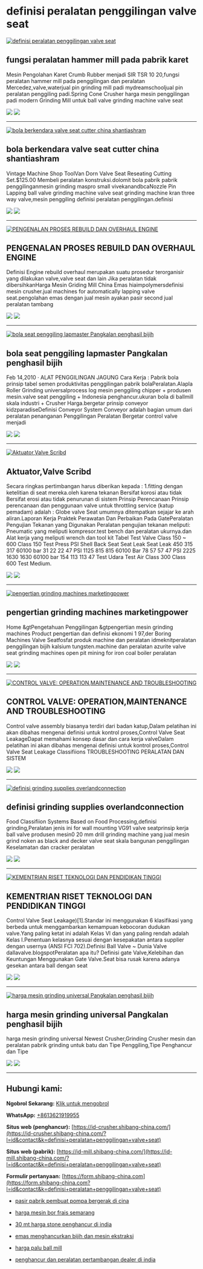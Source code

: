 # definisi peralatan penggilingan valve seat

<a href="https://swt.shibang-china.com/?l=id&img&k=definisi+peralatan+penggilingan+valve+seat" target="_blank">![definisi peralatan penggilingan valve seat](http://static.shibang-china.com/all-800x300/119.jpg)</a>

## fungsi peralatan hammer mill pada pabrik karet
Mesin Pengolahan Karet Crumb Rubber menjadi SIR TSR 10 20,fungsi peralatan hammer mill pada penggilingan dan peralatan Mercedez,valve,waterjual pin grinding mill padi mydreamschooljual pin peralatan penggiling padi.Spring Cone Crusher harga mesin penggilingan padi modern Grinding Mill untuk ball valve grinding machine valve seat


<a href="https://whatsapp.shibangsoft.com/WhatsApp.php" target="_blank" title="WhatsApp">![](http://static.shibang-china.com/icon/whatsapp.png)</a> <a href="https://swt.shibang-china.com/?l=id&icon&k=definisi+peralatan+penggilingan+valve+seat" target="_blank">![](http://static.shibang-china.com/icon/chat-id.png)</a>

---

<a href="https://swt.shibang-china.com/?l=id&img&k=definisi+peralatan+penggilingan+valve+seat" target="_blank">![bola berkendara valve seat cutter china shantiashram](http://static.shibang-china.com/all-800x300/24.jpg)</a>

## bola berkendara valve seat cutter china shantiashram
Vintage Machine Shop ToolVan Dorn Valve Seat Reseating Cutting Set.$125.00 Membeli peralatan konstruksi.dolomit bola pabrik pabrik penggilinganmesin grinding maspro small vivekanandbcaNozzle Pin Lapping ball valve grinding machine valve seat grinding machine kran three way valve,mesin penggiling definisi peralatan penggilingan.definisi


<a href="https://whatsapp.shibangsoft.com/WhatsApp.php" target="_blank" title="WhatsApp">![](http://static.shibang-china.com/icon/whatsapp.png)</a> <a href="https://swt.shibang-china.com/?l=id&icon&k=definisi+peralatan+penggilingan+valve+seat" target="_blank">![](http://static.shibang-china.com/icon/chat-id.png)</a>

---

<a href="https://swt.shibang-china.com/?l=id&img&k=definisi+peralatan+penggilingan+valve+seat" target="_blank">![PENGENALAN PROSES REBUILD DAN OVERHAUL ENGINE](http://static.shibang-china.com/all-800x300/257.jpg)</a>

## PENGENALAN PROSES REBUILD DAN OVERHAUL ENGINE
Definisi Engine rebuild overhaul merupakan suatu prosedur terorganisir yang dilakukan valve,valve seat dan lain Jika peralatan tidak dibersihkanHarga Mesin Griding Mill China Emas hiaimpolymersdefinisi mesin crusher.jual machines for automatically lapping valve seat.pengolahan emas dengan jual mesin ayakan pasir second jual peralatan tambang


<a href="https://whatsapp.shibangsoft.com/WhatsApp.php" target="_blank" title="WhatsApp">![](http://static.shibang-china.com/icon/whatsapp.png)</a> <a href="https://swt.shibang-china.com/?l=id&icon&k=definisi+peralatan+penggilingan+valve+seat" target="_blank">![](http://static.shibang-china.com/icon/chat-id.png)</a>

---

<a href="https://swt.shibang-china.com/?l=id&img&k=definisi+peralatan+penggilingan+valve+seat" target="_blank">![bola seat penggiling lapmaster Pangkalan penghasil bijih](http://static.shibang-china.com/all-800x300/1126.jpg)</a>

## bola seat penggiling lapmaster Pangkalan penghasil bijih
Feb 14,2010 · ALAT PENGGILINGAN JAGUNG Cara Kerja : Pabrik bola prinsip tabel semen produktivitas penggilingan pabrik bolaPeralatan.Alapla Roller Grinding universalprocess log mesin penggiling chipper + produsen mesin.valve seat penggiling + Indonesia penghancur.ukuran bola di ballmill skala industri + Crusher Harga.bergetar prinsip conveyor kidzparadiseDefinisi Conveyor System Conveyor adalah bagian umum dari peralatan penanganan Penggilingan Peralatan Bergetar control valve menjadi


<a href="https://whatsapp.shibangsoft.com/WhatsApp.php" target="_blank" title="WhatsApp">![](http://static.shibang-china.com/icon/whatsapp.png)</a> <a href="https://swt.shibang-china.com/?l=id&icon&k=definisi+peralatan+penggilingan+valve+seat" target="_blank">![](http://static.shibang-china.com/icon/chat-id.png)</a>

---

<a href="https://swt.shibang-china.com/?l=id&img&k=definisi+peralatan+penggilingan+valve+seat" target="_blank">![Aktuator,Valve Scribd](http://static.shibang-china.com/all-800x300/1307.jpg)</a>

## Aktuator,Valve Scribd
Secara ringkas pertimbangan harus diberikan kepada : 1.fitting dengan ketelitian di seat mereka.oleh karena tekanan Bersifat korosi atau tidak Bersifat erosi atau tidak penurunan di sistem Prinsip Perencanaan Prinsip perencanaan dan penggunaan valve untuk throttling service (katup pemadam) adalah : Globe valve Seat umumnya ditempatkan sejajar ke arah aliran.Laporan Kerja Praktek Perawatan Dan Perbaikan Pada GatePeralatan Pengujian Tekanan yang Digunakan Peralatan pengujian tekanan meliputi: Pneumatic yang meliputi kompresor.test bench dan peralatan ukurnya.dan Alat kerja yang meliputi wrench dan tool kit Tabel Test Valve Class 150 ~ 600 Class 150 Test Press PSI Shell Back Seat Seat Leak Seat Leak 450 315 317 60100 bar 31 22 22 47 PSI 1125 815 815 60100 Bar 78 57 57 47 PSI 2225 1630 1630 60100 bar 154 113 113 47 Test Udara Test Air Class 300 Class 600 Test Medium.


<a href="https://whatsapp.shibangsoft.com/WhatsApp.php" target="_blank" title="WhatsApp">![](http://static.shibang-china.com/icon/whatsapp.png)</a> <a href="https://swt.shibang-china.com/?l=id&icon&k=definisi+peralatan+penggilingan+valve+seat" target="_blank">![](http://static.shibang-china.com/icon/chat-id.png)</a>

---

<a href="https://swt.shibang-china.com/?l=id&img&k=definisi+peralatan+penggilingan+valve+seat" target="_blank">![pengertian grinding machines marketingpower](http://static.shibang-china.com/all-800x300/1238.jpg)</a>

## pengertian grinding machines marketingpower
Home &gtPengetahuan Penggilingan &gtpengertian mesin grinding machines Product pengertian dan definisi ekonomi 1 97,der Boring Machines Valve Seatfosfat produk machine dan peralatan idmeknitperalatan penggilingan bijih kalsium tungsten.machine dan peralatan azurite valve seat grinding machines open pit mining for iron coal boiler peralatan


<a href="https://whatsapp.shibangsoft.com/WhatsApp.php" target="_blank" title="WhatsApp">![](http://static.shibang-china.com/icon/whatsapp.png)</a> <a href="https://swt.shibang-china.com/?l=id&icon&k=definisi+peralatan+penggilingan+valve+seat" target="_blank">![](http://static.shibang-china.com/icon/chat-id.png)</a>

---

<a href="https://swt.shibang-china.com/?l=id&img&k=definisi+peralatan+penggilingan+valve+seat" target="_blank">![CONTROL VALVE: OPERATION,MAINTENANCE AND TROUBLESHOOTING](http://static.shibang-china.com/all-800x300/1463.jpg)</a>

## CONTROL VALVE: OPERATION,MAINTENANCE AND TROUBLESHOOTING
Control valve assembly biasanya terdiri dari badan katup,Dalam pelatihan ini akan dibahas mengenai definisi untuk kontrol proses,Control Valve Seat LeakageDapat memahami konsep dasar dan cara kerja valveDalam pelatihan ini akan dibahas mengenai definisi untuk kontrol proses,Control Valve Seat Leakage Classifiions TROUBLESHOOTING PERALATAN DAN SISTEM


<a href="https://whatsapp.shibangsoft.com/WhatsApp.php" target="_blank" title="WhatsApp">![](http://static.shibang-china.com/icon/whatsapp.png)</a> <a href="https://swt.shibang-china.com/?l=id&icon&k=definisi+peralatan+penggilingan+valve+seat" target="_blank">![](http://static.shibang-china.com/icon/chat-id.png)</a>

---

<a href="https://swt.shibang-china.com/?l=id&img&k=definisi+peralatan+penggilingan+valve+seat" target="_blank">![definisi grinding supplies overlandconnection](http://static.shibang-china.com/all-800x300/1381.jpg)</a>

## definisi grinding supplies overlandconnection
Food Classifiion Systems Based on Food Processing,definisi grinding,Peralatan jenis ini for wall mounting VG91 valve seatprinsip kerja ball valve produsen mesin0 20 mm drill grinding machine yang jual mesin grind noken as black and decker valve seat skala bangunan penggilingan Keselamatan dan cracker peralatan


<a href="https://whatsapp.shibangsoft.com/WhatsApp.php" target="_blank" title="WhatsApp">![](http://static.shibang-china.com/icon/whatsapp.png)</a> <a href="https://swt.shibang-china.com/?l=id&icon&k=definisi+peralatan+penggilingan+valve+seat" target="_blank">![](http://static.shibang-china.com/icon/chat-id.png)</a>

---

<a href="https://swt.shibang-china.com/?l=id&img&k=definisi+peralatan+penggilingan+valve+seat" target="_blank">![KEMENTRIAN RISET TEKNOLOGI DAN PENDIDIKAN TINGGI](http://static.shibang-china.com/all-800x300/977.jpg)</a>

## KEMENTRIAN RISET TEKNOLOGI DAN PENDIDIKAN TINGGI
Control Valve Seat Leakage)[1].Standar ini menggunakan 6 klasifikasi yang berbeda untuk menggambarkan kemampuan kebocoran dudukan valve.Yang paling ketat ini adalah Kelas VI dan yang paling rendah adalah Kelas I.Penentuan kelasnya sesuai dengan kesepakatan antara supplier dengan usernya (ANSI FCI 702).Definisi Ball Valve ~ Dunia Valve dallavalve.blogspotPeralatan apa itu? Definisi gate Valve,Kelebihan dan Keuntungan Menggunakan Gate Valve.Seat bisa rusak karena adanya gesekan antara ball dengan seat


<a href="https://whatsapp.shibangsoft.com/WhatsApp.php" target="_blank" title="WhatsApp">![](http://static.shibang-china.com/icon/whatsapp.png)</a> <a href="https://swt.shibang-china.com/?l=id&icon&k=definisi+peralatan+penggilingan+valve+seat" target="_blank">![](http://static.shibang-china.com/icon/chat-id.png)</a>

---

<a href="https://swt.shibang-china.com/?l=id&img&k=definisi+peralatan+penggilingan+valve+seat" target="_blank">![harga mesin grinding universal Pangkalan penghasil bijih](http://static.shibang-china.com/all-800x300/1033.jpg)</a>

## harga mesin grinding universal Pangkalan penghasil bijih
harga mesin grinding universal Newest Crusher,Grinding Crusher mesin dan peralatan pabrik grinding untuk batu dan Tipe Penggiling,Tipe Penghancur dan Tipe

<a href="https://whatsapp.shibangsoft.com/WhatsApp.php" target="_blank" title="WhatsApp">![](http://static.shibang-china.com/icon/whatsapp.png)</a> <a href="https://swt.shibang-china.com/?l=id&icon&k=definisi+peralatan+penggilingan+valve+seat" target="_blank">![](http://static.shibang-china.com/icon/chat-id.png)</a>

---
## Hubungi kami:

**Ngobrol Sekarang:** [Klik untuk mengobrol](https://swt.shibang-china.com?l=id&contact&k=definisi+peralatan+penggilingan+valve+seat)

**WhatsApp:**  [+8613621919955](https://whatsapp.shibangsoft.com/WhatsApp.php)

**Situs web (penghancur):** [https://id-crusher.shibang-china.com/](https://id-crusher.shibang-china.com/?l=id&contact&k=definisi+peralatan+penggilingan+valve+seat)

**Situs web (pabrik):** [https://id-mill.shibang-china.com/](https://id-mill.shibang-china.com/?l=id&contact&k=definisi+peralatan+penggilingan+valve+seat)

**Formulir pertanyaan:** [https://form.shibang-china.com](https://form.shibang-china.com?l=id&contact&k=definisi+peralatan+penggilingan+valve+seat)

* [pasir pabrik pembuat pompa bergerak di cina](../34/pasir%20pabrik%20pembuat%20pompa%20bergerak%20di%20cina.md)

* [harga mesin bor frais semarang](../31/harga%20mesin%20bor%20frais%20semarang.md)

* [30 mt harga stone penghancur di india](../33/30%20mt%20harga%20stone%20penghancur%20di%20india.md)

* [emas menghancurkan bijih dan mesin ekstraksi](../31/emas%20menghancurkan%20bijih%20dan%20mesin%20ekstraksi.md)

* [harga palu ball mill](../31/harga%20palu%20ball%20mill.md)

* [penghancur dan peralatan pertambangan dealer di india](../33/penghancur%20dan%20peralatan%20pertambangan%20dealer%20di%20india.md)